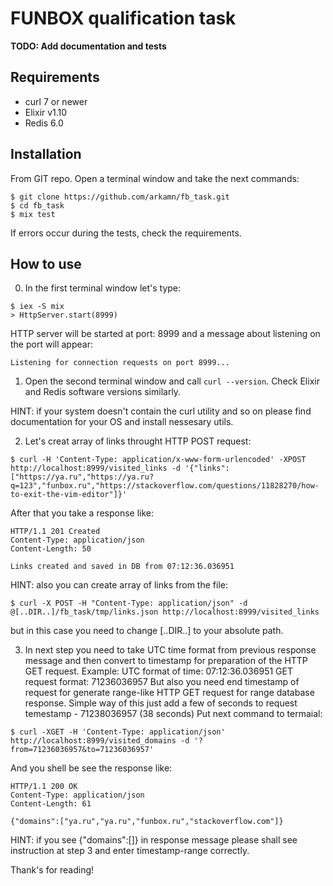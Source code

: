 # FUNBOX qualification task

**TODO: Add documentation and tests**

## Requirements
- curl 7 or newer
- Elixir v1.10
- Redis 6.0

## Installation
From GIT repo.
Open a terminal window and take the next commands:
```
$ git clone https://github.com/arkamn/fb_task.git
$ cd fb_task
$ mix test
```
If errors occur during the tests, check the requirements.

## How to use
0. In the first terminal window let's type:
```
$ iex -S mix
> HttpServer.start(8999)
```
HTTP server will be started at port: 8999 and a message about listening on the port will appear:
```
Listening for connection requests on port 8999...
```

1. Open the second terminal window and call ```curl --version```. Check Elixir and Redis software versions similarly.

HINT: if your system doesn't contain the curl utility and so on please find documentation for your OS and install nessesary utils.

2. Let's creat array of links throught HTTP POST request:

```$ curl -H 'Content-Type: application/x-www-form-urlencoded' -XPOST http://localhost:8999/visited_links -d '{"links": ["https://ya.ru","https://ya.ru?q=123","funbox.ru","https://stackoverflow.com/questions/11828270/how-to-exit-the-vim-editor"]}'```

After that you take a response like:
```
HTTP/1.1 201 Created
Content-Type: application/json
Content-Length: 50

Links created and saved in DB from 07:12:36.036951
```

HINT: also you can create array of links from the file:

```$ curl -X POST -H "Content-Type: application/json" -d @[..DIR..]/fb_task/tmp/links.json http://localhost:8999/visited_links```

but in this case you need to change [..DIR..] to your absolute path.

3. In next step you need to take UTC time format from previous response message and then convert to timestamp for preparation of the HTTP GET request.
Example:
UTC format of time: 07:12:36.036951
GET request format: 71236036957
But also you need end timestamp of request for generate range-like HTTP GET request for range database response. Simple way of this just add a few of seconds to request temestamp - 71238036957 (38 seconds)
Put next command to termaial:

```$ curl -XGET -H 'Content-Type: application/json' http://localhost:8999/visited_domains -d '?from=71236036957&to=71236036957'```

And you shell be see the response like:

```
HTTP/1.1 200 OK
Content-Type: application/json
Content-Length: 61

{"domains":["ya.ru","ya.ru","funbox.ru","stackoverflow.com"]}
```

HINT: if you see {"domains":[]} in response message please shall see instruction at step 3 and enter timestamp-range correctly.

Thank's for reading!